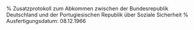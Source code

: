 % Zusatzprotokoll zum Abkommen zwischen der Bundesrepublik Deutschland und der Portugiesischen Republik über Soziale Sicherheit
% Ausfertigungsdatum: 08.12.1966
 
